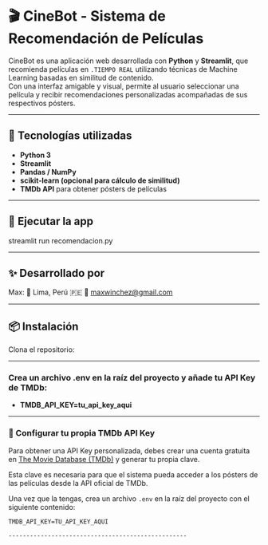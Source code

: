 # 🎬 CineBot - Sistema de Recomendación de Películas

CineBot es una aplicación web desarrollada con **Python** y **Streamlit**, que recomienda películas en `.TIEMPO REAL` utilizando técnicas de Machine Learning basadas en similitud de contenido.  
Con una interfaz amigable y visual, permite al usuario seleccionar una película y recibir recomendaciones personalizadas acompañadas de sus respectivos pósters.

--------------------------------------------------


## 🚀 Tecnologías utilizadas

- **Python 3**
- **Streamlit**
- **Pandas / NumPy**
- **scikit-learn (opcional para cálculo de similitud)**
- **TMDb API** para obtener pósters de películas

--------------------------------------------------


## 🧠 Ejecutar la app

streamlit run recomendacion.py

--------------------------------------------------


## ✨ Desarrollado por

Max:
📍 Lima, Perú 🇵🇪
📧 maxwinchez@gmail.com


--------------------------------------------------

## 📦 Instalación
Clona el repositorio:

--------------------------------------------------


### Crea un archivo .env en la raíz del proyecto y añade tu API Key de TMDb:

- **TMDB_API_KEY=tu_api_key_aqui**

--------------------------------------------------


### 🔑 Configurar tu propia TMDb API Key

Para obtener una API Key personalizada, debes crear una cuenta gratuita en [The Movie Database (TMDb)](https://www.themoviedb.org/settings/api) y generar tu propia clave.

Esta clave es necesaria para que el sistema pueda acceder a los pósters de las películas desde la API oficial de TMDb.

Una vez que la tengas, crea un archivo `.env` en la raíz del proyecto con el siguiente contenido:

```env
TMDB_API_KEY=TU_API_KEY_AQUI

--------------------------------------------------



